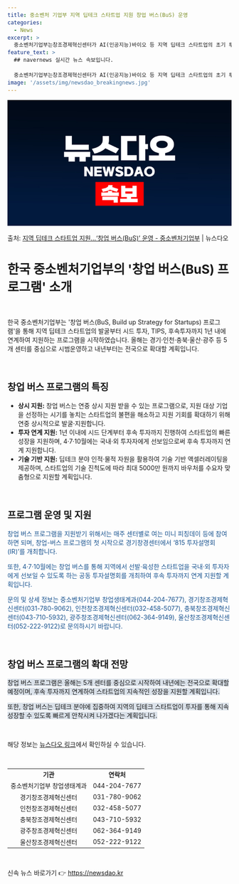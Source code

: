```yaml
---
title: 중소벤처 기업부 지역 딥테크 스타트업 지원 창업 버스(BuS) 운영
categories:
  - News
excerpt: >
  중소벤처기업부는창조경제혁신센터가 AI(인공지능)바이오 등 지역 딥테크 스타트업의 초기 투자부터후속 투자 연계…
feature_text: >
  ## navernews 실시간 뉴스 속보입니다.

  중소벤처기업부는창조경제혁신센터가 AI(인공지능)바이오 등 지역 딥테크 스타트업의 초기 투자부터후속 투자 연계…
image: '/assets/img/newsdao_breakingnews.jpg'
---
```


![뉴스다오 속보](/assets/img/newsdao_breakingnews.jpg)

<p>출처: <a href="https://newsdao.kr/3821" rel="dofollow">지역 딥테크 스타트업 지원…‘창업 버스(BuS)’ 운영 - 중소벤처기업부</a> | 뉴스다오</p>

<h1 data-ke-size="size26">한국 중소벤처기업부의 '창업 버스(BuS) 프로그램' 소개</h1>
<p data-ke-size="size16">&nbsp;</p>
한국 중소벤처기업부는 '창업 버스(BuS, Build up Strategy for Startups) 프로그램'을 통해 지역 딥테크 스타트업의 발굴부터 시드 투자, TIPS, 후속투자까지 1년 내에 연계하여 지원하는 프로그램을 시작하였습니다. 올해는 경기·인천·충북·울산·광주 등 5개 센터를 중심으로 시범운영하고 내년부터는 전국으로 확대할 계획입니다.
<p data-ke-size="size16">&nbsp;</p>
<h2 data-ke-size="size26">창업 버스 프로그램의 특징</h2>
<ul>
  <li><b>상시 지원:</b> 창업 버스는 연중 상시 지원 받을 수 있는 프로그램으로, 지원 대상 기업을 선정하는 시기를 놓치는 스타트업의 불편을 해소하고 지원 기회를 확대하기 위해 연중 상시적으로 발굴·지원합니다.</li>
  <li><b>투자 연계 지원:</b> 1년 이내에 시드 단계부터 후속 투자까지 진행하여 스타트업의 빠른 성장을 지원하며, 4·7·10월에는 국내·외 투자자에게 선보임으로써 후속 투자까지 연계 지원합니다.</li>
  <li><b>기술 기반 지원:</b> 딥테크 분야 인적·물적 자원을 활용하여 기술 기반 액셀러레이팅을 제공하며, 스타트업의 기술 진척도에 따라 최대 5000만 원까지 바우처를 수요자 맞춤형으로 지원할 계획입니다.</li>
</ul>
<p data-ke-size="size16">&nbsp;</p>
<h2 data-ke-size="size26">프로그램 운영 및 지원</h2>
<p><span style="color: #1a5490;">창업 버스 프로그램을 지원받기 위해서는 매주 센터별로 여는 미니 피칭데이 등에 참여하면 되며, 창업-버스 프로그램의 첫 시작으로 경기창경센터에서 ‘815 투자설명회(IR)’를 개최합니다.</span></p>
<p><span style="color: #1a5490;">또한, 4·7·10월에는 창업 버스를 통해 지역에서 선발·육성한 스타트업을 국내·외 투자자에게 선보일 수 있도록 하는 공동 투자설명회를 개최하여 후속 투자까지 연계 지원할 계획입니다.</span></p>
<p><span style="color: #1a5490;">문의 및 상세 정보는 중소벤처기업부 창업생태계과(044-204-7677), 경기창조경제혁신센터(031-780-9062), 인천창조경제혁신센터(032-458-5077), 충북창조경제혁신센터(043-710-5932), 광주창조경제혁신센터(062-364-9149), 울산창조경제혁신센터(052-222-9122)로 문의하시기 바랍니다.</span></p>
<p data-ke-size="size16">&nbsp;</p>
<h2 data-ke-size="size26">창업 버스 프로그램의 확대 전망</h2>
<p><span style="background-color: #21538527;">창업 버스 프로그램은 올해는 5개 센터를 중심으로 시작하여 내년에는 전국으로 확대할 예정이며, 후속 투자까지 연계하여 스타트업의 지속적인 성장을 지원할 계획입니다.</span></p>
<p><span style="background-color: #21538527;">또한, 창업 버스는 딥테크 분야에 집중하여 지역의 딥테크 스타트업이 투자를 통해 지속 성장할 수 있도록 빠르게 안착시켜 나가겠다는 계획입니다.</span></p>
<p data-ke-size="size16">&nbsp;</p>
해당 정보는 <a href="https://newsdao.kr/3821">뉴스다오 링크</a>에서 확인하실 수 있습니다.
<p data-ke-size="size16">&nbsp;</p>
<table>
  <tbody>
    <tr>
      <td style="text-align: center; height: 17px;"><b>기관</b></td>
      <td style="text-align: center; height: 17px;"><b>연락처</b></td>
    </tr>
    <tr>
      <td style="text-align: center; height: 17px;">중소벤처기업부 창업생태계과</td>
      <td style="text-align: center; height: 17px;">044-204-7677</td>
    </tr>
    <tr>
      <td style="text-align: center; height: 17px;">경기창조경제혁신센터</td>
      <td style="text-align: center; height: 17px;">031-780-9062</td>
    </tr>
    <tr>
      <td style="text-align: center; height: 17px;">인천창조경제혁신센터</td>
      <td style="text-align: center; height: 17px;">032-458-5077</td>
    </tr>
    <tr>
      <td style="text-align: center; height: 17px;">충북창조경제혁신센터</td>
      <td style="text-align: center; height: 17px;">043-710-5932</td>
    </tr>
    <tr>
      <td style="text-align: center; height: 17px;">광주창조경제혁신센터</td>
      <td style="text-align: center; height: 17px;">062-364-9149</td>
    </tr>
    <tr>
      <td style="text-align: center; height: 17px;">울산창조경제혁신센터</td>
      <td style="text-align: center; height: 17px;">052-222-9122</td>
    </tr>
  </tbody>
</table>
<p data-ke-size="size16">&nbsp;</p> 

신속 뉴스 바로가기 👉 <a href="https://newsdao.kr" rel="dofollow">https://newsdao.kr</a>


